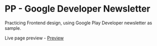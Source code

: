 # PP - Google Developer Newsletter
Practicing Frontend design, using Google Play Developer newsletter as sample.

Live page preview - <a href="https://whitesoftx.github.io/exercise-google-newsletter/" target="_blank">Preview </a>

